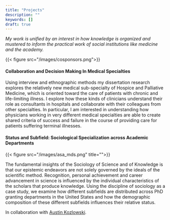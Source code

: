 ```yaml
---
title: "Projects"
description: ""
keywords: []
draft: true
---
```


*My work is unified by an interest in how knowledge is organized and mustered to inform the practical work of social institutions like medicine and the academy.*

{{< figure src="/images/cosponsors.png">}}

#### Collaboration and Decision Making In Medical Specialties

Using interview and ethnographic methods my dissertation research explores the relatively new medical sub-specialty of Hospice and Palliative Medicine, which is oriented toward the care of patients with chronic and life-limiting illness. I explore how these kinds of clinicians understand their role as consultants in hospitals and collaborate with their colleagues from other specialties. In particular, I am interested in understanding how physicians working in very different medical specialties are able to create shared criteria of success and failure in the course of providing care for patients suffering terminal illnesses. 

#### Status and Subfield: Sociological Specialization across Academic Departments

{{< figure src="/images/asa_mds.png" title="">}}

The fundamental insights of the Sociology of Science and of Knowledge is that our epistemic endeavors are not solely governed by the ideals of the scientific method. Recognition, personal achievement and career advancement in science is influenced by the individual characteristics of the scholars that produce knowledge. Using the discipline of sociology as a case study, we examine how different subfields are distributed across PhD granting departments in the United States and how the demographic composition of these different subfields influences their relative status.

In collaboration with [Austin Kozlowski](https://austinkozlowski.com/).
